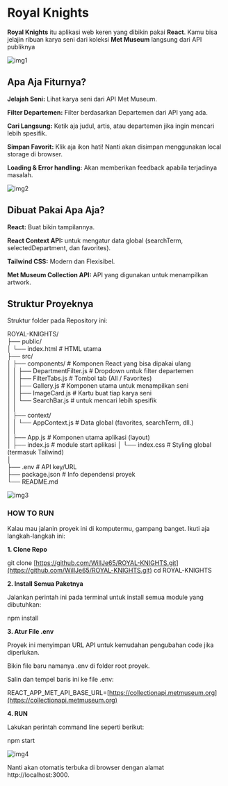 # Royal Knights 

**Royal Knights** itu aplikasi web keren yang dibikin pakai **React**. Kamu bisa jelajin ribuan karya seni dari koleksi **Met Museum** langsung dari API publiknya

![img1](URL_UNTUK_SCREENSHOt)

## Apa Aja Fiturnya?

**Jelajah Seni:** Lihat karya seni dari API Met Museum.

**Filter Departemen:** Filter berdasarkan Departemen dari API yang ada.

**Cari Langsung:** Ketik aja judul, artis, atau departemen jika ingin mencari lebih spesifik.

**Simpan Favorit:** Klik aja ikon hati! Nanti akan disimpan menggunakan local storage di browser.

**Loading & Error handling:** Akan memberikan feedback apabila terjadinya masalah.

![img2](URL_UNTUK_SCREENSHOt)

## Dibuat Pakai Apa Aja?

**React:** Buat bikin tampilannya.

**React Context API:** untuk mengatur data global (searchTerm, selectedDepartment, dan favorites).

**Tailwind CSS:** Modern dan Flexisibel.

**Met Museum Collection API:** API yang digunakan untuk menampilkan artwork.

## Struktur Proyeknya

Struktur folder pada Repository ini:

ROYAL-KNIGHTS/<br>
├── public/<br>
│   └── index.html       # HTML utama<br>
├── src/<br>
│   ├── components/      # Komponen React yang bisa dipakai ulang<br>
│   │   ├── DepartmentFilter.js # Dropdown untuk filter departemen<br>
│   │   ├── FilterTabs.js       # Tombol tab (All / Favorites)<br>
│   │   ├── Gallery.js          # Komponen utama untuk menampilkan seni<br>
│   │   ├── ImageCard.js        # Kartu buat tiap karya seni<br>
│   │   └── SearchBar.js        # untuk mencari lebih spesifik<br>
│   │<br>
│   ├── context/<br>
│   │   └── AppContext.js       # Data global (favorites, searchTerm, dll.)<br>
│   │<br>
│   ├── App.js           # Komponen utama aplikasi (layout)<br>
│   ├── index.js         # module start aplikasi
│   └── index.css        # Styling global (termasuk Tailwind)<br>
│<br>
├── .env                 # API key/URL<br>
├── package.json         # Info dependensi proyek<br>
└── README.md        <br>    

![img3](URL_UNTUK_SCREENSHOt)

### HOW TO RUN

Kalau mau jalanin proyek ini di komputermu, gampang banget. Ikuti aja langkah-langkah ini:

**1. Clone Repo**

git clone [https://github.com/WillJe65/ROYAL-KNIGHTS.git](https://github.com/WillJe65/ROYAL-KNIGHTS.git)
cd ROYAL-KNIGHTS


**2. Install Semua Paketnya**

Jalankan perintah ini pada terminal untuk install semua module yang dibutuhkan:

npm install


**3. Atur File .env** 

Proyek ini menyimpan URL API untuk kemudahan pengubahan code jika diperlukan.

Bikin file baru namanya .env di folder root proyek.

Salin dan tempel baris ini ke file .env:

REACT_APP_MET_API_BASE_URL=[https://collectionapi.metmuseum.org](https://collectionapi.metmuseum.org)

**4. RUN**

Lakukan perintah command line seperti berikut:

npm start

![img4](URL_UNTUK_SCREENSHOt)

Nanti akan otomatis terbuka di browser dengan alamat http://localhost:3000.
